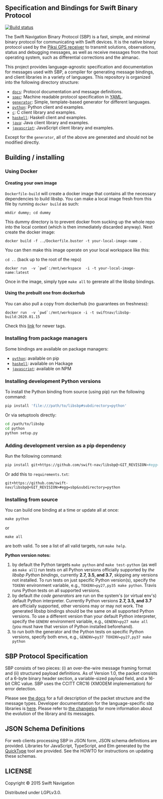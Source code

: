 ## Specification and Bindings for Swift Binary Protocol

[![Build status][1]][2]

The Swift Navigation Binary Protocol (SBP) is a fast, simple, and
minimal binary protocol for communicating with Swift devices. It is
the native binary protocol used by the
[Piksi GPS receiver](http://swiftnav.com/piksi.html) to transmit
solutions, observations, status and debugging messages, as well as
receive messages from the host operating system, such as differential
corrections and the almanac.

This project provides language-agnostic specification and
documentation for messages used with SBP, a compiler for generating
message bindings, and client libraries in a variety of languages. This
repository is organized into the following directory structure:

* [`docs`](https://github.com/swift-nav/libsbp/tree/HEAD/docs): Protocol documentation and message definitions.
* [`spec`](https://github.com/swift-nav/libsbp/tree/HEAD/spec): Machine readable protocol specification in
  [YAML](http://en.wikipedia.org/wiki/YAML).
* [`generator`](https://github.com/swift-nav/libsbp/tree/HEAD/generator): Simple, template-based generator for
  different languages.
* [`python`](https://github.com/swift-nav/libsbp/tree/HEAD/python): Python client and examples.
* [`c`](https://github.com/swift-nav/libsbp/tree/HEAD/c): C client library and examples.
* [`haskell`](https://github.com/swift-nav/libsbp/tree/HEAD/haskell): Haskell client and examples.
* [`java`](https://github.com/swift-nav/libsbp/tree/HEAD/java): Java client library and examples.
* [`javascript`](https://github.com/swift-nav/libsbp/tree/HEAD/javascript): JavaScript client library and examples.

Except for the `generator`, all of the above are generated and should not be modified directly.

## Building / installing
### Using Docker

#### Creating your own image

`Dockerfile-build` will create a docker image that contains all the
necessary dependencies to build libsbp.  You can make a local image
fresh from this file by running `docker build` as such:

`mkdir dummy; cd dummy`

This dummy directory is to prevent docker from sucking up the whole
repo into the local context (which is then immediately discarded
anyway).  Next create the docker image:

`docker build -f ../Dockerfile.buster -t your-local-image-name .`

You can then make this image operate on your local workspace like this:

`cd ..`  (back up to the root of the repo)

``docker run  -v `pwd`:/mnt/workspace  -i -t your-local-image-name:latest``

Once in the image, simply type `make all` to gererate all the libsbp bindings.

#### Using the prebuilt one from dockerhub

You can also pull a copy from dockerhub (no guarantees on freshness):

``docker run  -v `pwd`:/mnt/workspace -i -t swiftnav/libsbp-build:2020.01.15``

Check this [link](https://hub.docker.com/r/swiftnav/libsbp-build/tags) for newer tags.

### Installing from package managers
Some bindings are available on package managers:

* [`python`](https://github.com/swift-nav/libsbp/tree/HEAD/python): available on pip
* [`haskell`](https://github.com/swift-nav/libsbp/tree/HEAD/haskell): available on Hackage
* [`javascript`](https://github.com/swift-nav/libsbp/tree/HEAD/javascript): available on NPM

### Installing development Python versions

To install the Python binding from source (using pip) run the following command:

```sh
pip install 'file:///path/to/libsbp#subdirectory=python'
```

Or via setuptools directly:
```sh
cd /path/to/libsbp
cd python
python setup.py
```

### Adding development version as a pip dependency

Run the following command:
```sh
pip install git+https://github.com/swift-nav/libsbp@<GIT_REVISION>#egg=sbp&subdirectory=python
```

Or add this to `requirements.txt`:
```
git+https://github.com/swift-nav/libsbp@<GIT_REVISION>#egg=sbp&subdirectory=python
```

### Installing from source
You can build one binding at a time or update all at once:

```
make python
```

or

```
make all
```

are both valid. To see a list of all valid targets, run `make help`.

**Python version notes:**
1. by default the Python targets `make python` and `make test-python`
   (as well as `make all`) run tests on all Python versions officially supported
   by *the libsbp Python bindings*, currently **2.7, 3.5, and 3.7**, skipping
   any versions not installed. To run tests on just specific Python version(s),
   specify the `TOXENV` environment variable, e.g.,
   `TOXENV=py27,py35 make python`. Travis runs Python tests on all supported
   versions.
2. by default *the code generators* are run on the system's (or virtual env's)
   default Python interpreter. Currently Python versions **2.7, 3.5, and 3.7**
   are officially supported, other versions may or may not work. The generated
   libsbp bindings should be the same on all supported Python versions. To use
   a different version than your default Python interpreter, specify the
   `GENENV` environment variable, e.g., `GENENV=py27 make all`
   (you must have that version of Python installed beforehand).
3. to run both the generator and the Python tests on specific Python versions,
   specify both envs, e.g., `GENENV=py37 TOXENV=py27,py37 make python`


## SBP Protocol Specification

SBP consists of two pieces: (i) an over-the-wire message framing
format and (ii) structured payload definitions. As of Version 1.0, the
packet consists of a 6-byte binary header section, a variable-sized
payload field, and a 16-bit CRC value. SBP uses the CCITT CRC16
(XMODEM implementation) for error detection.

Please see
[the docs](https://github.com/swift-nav/libsbp/raw/master/docs/sbp.pdf)
for a full description of the packet structure and the message
types. Developer documentatation for the language-specific sbp
libraries is [here](http://swift-nav.github.io/libsbp/).
Please refer to [the changelog](https://github.com/swift-nav/libsbp/blob/master/CHANGELOG.md)
for more information about the evolution of the library and its messages.

## JSON Schema Definitions

For web clients processing SBP in JSON form, JSON schema definitions are
provided.  Libraries for JavaScript, TypeScript, and Elm generated by the
[QuickType](https://github.com/quicktype/quicktype) tool are provided.  See the
HOWTO for instructions on updating these schemas.

## LICENSE

Copyright © 2015 Swift Navigation

Distributed under LGPLv3.0.

[1]: https://travis-ci.org/swift-nav/libsbp.png
[2]: https://travis-ci.org/swift-nav/libsbp
